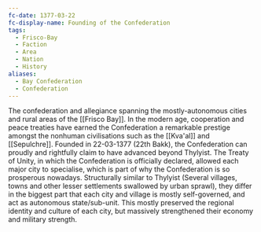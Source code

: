 ```yaml
---
fc-date: 1377-03-22
fc-display-name: Founding of the Confederation
tags:
  - Frisco-Bay
  - Faction
  - Area
  - Nation
  - History
aliases:
  - Bay Confederation
  - Confederation
---
```

The confederation and allegiance spanning the mostly-autonomous cities and rural areas of the [[Frisco Bay]].
In the modern age, cooperation and peace treaties have earned the Confederation a remarkable prestige amongst the nonhuman civilisations such as the [[Kva'al]] and [[Sepulchre]]. 
Founded in 22-03-1377 (22th Bakk), the Confederation can proudly and rightfully claim to have advanced beyond Thylyist. The Treaty of Unity, in which the Confederation is officially declared, allowed each major city to specialise, which is part of why the Confederation is so prosperous nowadays. 
Structurally similar to Thylyist (Several villages, towns and other lesser settlements swallowed by urban sprawl), they differ in the biggest part that each city and village is mostly self-governed, and act as autonomous state/sub-unit. 
This mostly preserved the regional identity and culture of each city, but massively strengthened their economy and military strength.
